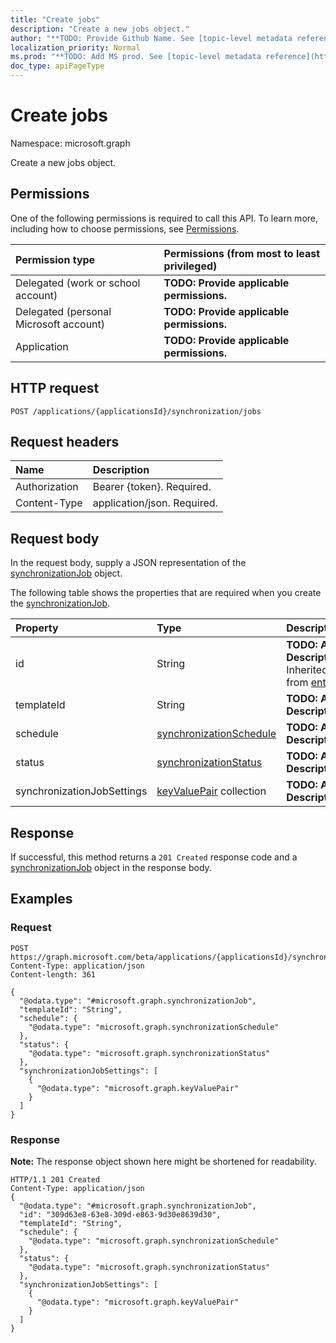 ```yaml
---
title: "Create jobs"
description: "Create a new jobs object."
author: "**TODO: Provide Github Name. See [topic-level metadata reference](https://msgo.azurewebsites.net/add/document/guidelines/metadata.html#topic-level-metadata)**"
localization_priority: Normal
ms.prod: "**TODO: Add MS prod. See [topic-level metadata reference](https://msgo.azurewebsites.net/add/document/guidelines/metadata.html#topic-level-metadata)**"
doc_type: apiPageType
---
```


# Create jobs

Namespace: microsoft.graph

Create a new jobs object.

## Permissions
One of the following permissions is required to call this API. To learn more, including how to choose permissions, see [Permissions](/concepts/permissions-reference.md).

|Permission type|Permissions (from most to least privileged)|
|:---|:---|
|Delegated (work or school account)|**TODO: Provide applicable permissions.**|
|Delegated (personal Microsoft account)|**TODO: Provide applicable permissions.**|
|Application|**TODO: Provide applicable permissions.**|

## HTTP request

<!-- {
  "blockType": "ignored"
}
-->
``` http
POST /applications/{applicationsId}/synchronization/jobs
```

## Request headers
|Name|Description|
|:---|:---|
|Authorization|Bearer {token}. Required.|
|Content-Type|application/json. Required.|

## Request body
In the request body, supply a JSON representation of the [synchronizationJob](../resources/synchronizationjob.md) object.

The following table shows the properties that are required when you create the [synchronizationJob](../resources/synchronizationjob.md).

|Property|Type|Description|
|:---|:---|:---|
|id|String|**TODO: Add Description** Inherited from [entity](../resources/entity.md)|
|templateId|String|**TODO: Add Description**|
|schedule|[synchronizationSchedule](../resources/synchronizationschedule.md)|**TODO: Add Description**|
|status|[synchronizationStatus](../resources/synchronizationstatus.md)|**TODO: Add Description**|
|synchronizationJobSettings|[keyValuePair](../resources/keyvaluepair.md) collection|**TODO: Add Description**|



## Response

If successful, this method returns a `201 Created` response code and a [synchronizationJob](../resources/synchronizationjob.md) object in the response body.

## Examples

### Request
<!-- {
  "blockType": "request",
  "name": "create_synchronizationjob_from_"
}
-->
``` http
POST https://graph.microsoft.com/beta/applications/{applicationsId}/synchronization/jobs
Content-Type: application/json
Content-length: 361

{
  "@odata.type": "#microsoft.graph.synchronizationJob",
  "templateId": "String",
  "schedule": {
    "@odata.type": "microsoft.graph.synchronizationSchedule"
  },
  "status": {
    "@odata.type": "microsoft.graph.synchronizationStatus"
  },
  "synchronizationJobSettings": [
    {
      "@odata.type": "microsoft.graph.keyValuePair"
    }
  ]
}
```

### Response
**Note:** The response object shown here might be shortened for readability.
<!-- {
  "blockType": "response",
  "truncated": true,
  "@odata.type": "microsoft.graph.synchronizationjob"
}
-->
``` http
HTTP/1.1 201 Created
Content-Type: application/json
{
  "@odata.type": "#microsoft.graph.synchronizationJob",
  "id": "309d63e8-63e8-309d-e863-9d30e8639d30",
  "templateId": "String",
  "schedule": {
    "@odata.type": "microsoft.graph.synchronizationSchedule"
  },
  "status": {
    "@odata.type": "microsoft.graph.synchronizationStatus"
  },
  "synchronizationJobSettings": [
    {
      "@odata.type": "microsoft.graph.keyValuePair"
    }
  ]
}
```

